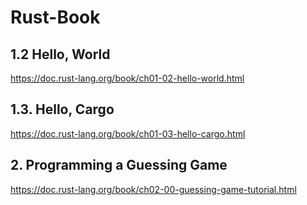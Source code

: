 # Rust-Book

## 1.2 Hello, World

<https://doc.rust-lang.org/book/ch01-02-hello-world.html>

## 1.3. Hello, Cargo

<https://doc.rust-lang.org/book/ch01-03-hello-cargo.html>

## 2. Programming a Guessing Game

<https://doc.rust-lang.org/book/ch02-00-guessing-game-tutorial.html>
